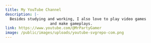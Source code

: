 ```yaml
---
title: My YouTube Channel
description: |-
  Besides studying and working, I also love to play video games
                    and make gameplays.
link: https://www.youtube.com/@MrPartyGamer
image: /public/images/uploads/youtube-svgrepo-com.png
---
```

